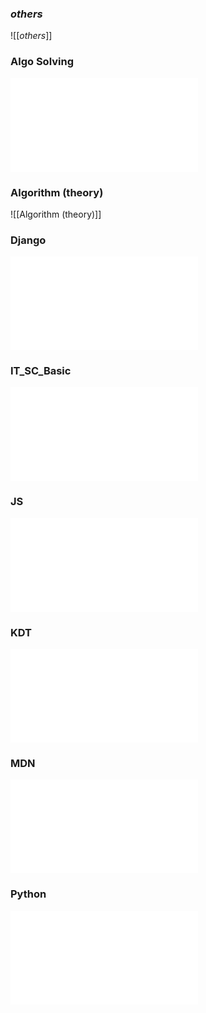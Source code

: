### _others_
![[_others_]]


### Algo Solving
![Algo Solving](Algo%20Solving/Algo%20Solving.md)

### Algorithm (theory)
![[Algorithm (theory)]]


### Django
![Django](Django/Django.md)

### IT_SC_Basic
![IT_SC_Basic](IT_SC_Basic/IT_SC_Basic.md)

### JS
![JS](JS/JS.md)

### KDT
![KDT](KDT/KDT.md)


### MDN
![MDN](MDN/MDN.md)

### Python
![Python](Python/Python.md)